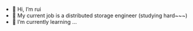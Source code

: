 - 👋 Hi, I’m rui
- 👀 My current job is a distributed storage engineer (studying hard~~~)
- 🌱 I’m currently learning ...


<!---
rouse2617/rouse2617 is a ✨ special ✨ repository because its `README.md` (this file) appears on your GitHub profile.
You can click the Preview link to take a look at your changes.
--->
